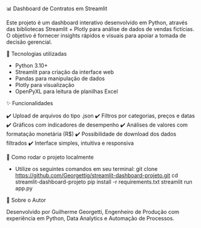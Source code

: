 📊 Dashboard de Contratos em Streamlit

Este projeto é um dashboard interativo desenvolvido em Python, através das bibliotecas Streamlit + Plotly para análise de dados de vendas fictícias.
O objetivo é fornecer insights rápidos e visuais para apoiar a tomada de decisão gerencial.

🚀 Tecnologias utilizadas

- Python 3.10+
- Streamlit para criação da interface web
- Pandas para manipulação de dados
- Plotly para visualização
- OpenPyXL para leitura de planilhas Excel

✨ Funcionalidades

✔️ Upload de arquivos do tipo .json
✔️ Filtros por categorias, preços e datas
✔️ Gráficos com indicadores de desempenho
✔️ Análises de valores com formatação monetária (R$)
✔️ Possibilidade de download dos dados filtrados
✔️ Interface simples, intuitiva e responsiva

🔧 Como rodar o projeto localmente

- Utilize os seguintes comandos em seu terminal:
git clone https://github.com/Georgettig/streamlit-dashboard-projeto.git
cd streamlit-dashboard-projeto
pip install -r requirements.txt
streamlit run app.py

📌 Sobre o Autor

Desenvolvido por Guilherme Georgetti, Engenheiro de Produção com experiência em Python, Data Analytics e Automação de Processos.
